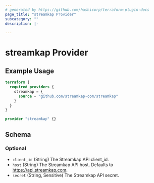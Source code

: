 ```yaml
---
# generated by https://github.com/hashicorp/terraform-plugin-docs
page_title: "streamkap Provider"
subcategory: ""
description: |-
  
---
```


# streamkap Provider



## Example Usage

```terraform
terraform {
  required_providers {
    streamkap = {
      source = "github.com/streamkap-com/streamkap"
    }
  }
}

provider "streamkap" {}
```

<!-- schema generated by tfplugindocs -->
## Schema

### Optional

- `client_id` (String) The Streamkap API client_id.
- `host` (String) The Streamkap API host. Defaults to https://api.streamkap.com.
- `secret` (String, Sensitive) The Streamkap API secret.
